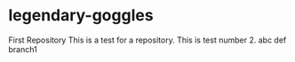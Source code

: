 # legendary-goggles
First Repository 
This is a test for a repository.
This is test number 2.
abc
def
branch1
